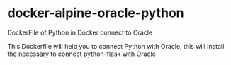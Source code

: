 # docker-alpine-oracle-python
DockerFile of Python in Docker connect to Oracle

This Dockerfile will help you to connect Python with Oracle, this will install the necessary to connect python-flask with Oracle
